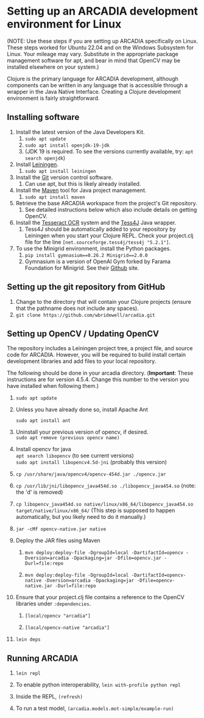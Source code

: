 
Setting up an ARCADIA development environment for Linux
=======================================================

(NOTE: Use these steps if you are setting up ARCADIA specifically on Linux. These steps worked for Ubuntu 22.04 and on the Windows Subsystem for Linux. Your mileage may vary. Substitute in the appropriate package management software for apt, and bear in mind that OpenCV may be installed elsewhere on your system.)

Clojure is the primary language for ARCADIA development, although components can be written in any language that is accessible through a wrapper in the Java Native Interface. Creating a Clojure development environment is fairly straightforward.

Installing software
-------------------

1.  Install the latest version of the Java Developers Kit.  
    1.  `sudo apt update`
    2.  `sudo apt install openjdk-19-jdk`
    3.  (JDK 19 is required. To see the versions currently available, try: `apt search openjdk`)
2.  Install [Leiningen](http://leiningen.org).
    1.  `sudo apt install leiningen`
3.  Install the [Git](http://git-scm.com) version control software.
    1.  Can use apt, but this is likely already installed.
4.  Install the [Maven](http://maven.apache.org) tool for Java project management.
    1.  `sudo apt install maven`
5.  Retrieve the base ARCADIA workspace from the project's Git repository.
    1.  See detailed instructions below which also include details on getting OpenCV.
6.  Install the [Tesseract OCR](https://code.google.com/p/tesseract-ocr/) system and the [Tess4J](http://tess4j.sourceforge.net) Java wrapper.  
    1.  Tess4J should be automatically added to your repository by Leiningen when you start your Clojure REPL. Check your project.clj file for the line `[net.sourceforge.tess4j/tess4j "5.2.1"]`.
7.  To use the Minigrid environment, install the Python packages.
    1. `pip install gymnasium==0.26.2 Minigrid==2.0.0`
    2. Gymnasium is a version of OpenAI Gym forked by Farama Foundation for Minigrid. See their [Github](https://github.com/Farama-Foundation/Minigrid) site.

Setting up the git repository from GitHub
-----------------------------

1.  Change to the directory that will contain your Clojure projects (ensure that the pathname does not include any spaces).
2.  `git clone https://github.com/wbridewell/arcadia.git`     

Setting up OpenCV / Updating OpenCV
-----------------------------------

The repository includes a Leiningen project tree, a project file, and source code for ARCADIA. However, you will be required to build install certain development libraries and add files to your local repository.

The following should be done in your arcadia directory. (**Important**: These instructions are for version 4.5.4. Change this number to the version you have installed when following them.)

1.  `sudo apt update`
    
2.  Unless you have already done so, install Apache Ant
    
    `sudo apt install ant`
    
3.  Uninstall your previous version of opencv, if desired.  
    `sudo apt remove (previous opencv name)`
4.  Install opencv for java  
    `apt search libopencv` (to see current versions)  
    `sudo apt install libopencv4.5d-jni`  (probably this version)
5.  `cp /usr/share/java/opencv4/opencv-454d.jar ./opencv.jar`
6.  `cp /usr/lib/jni/libopencv_java454d.so ./libopencv_java454.so` (note: the 'd' is removed)        
7.  `cp libopencv_java454d.so native/linux/x86_64/libopencv_java454.so target/native/linux/x86_64/` 
        (This step is supposed to happen automatically, but you likely need to do it manually.)

8.  `jar -cMf opencv-native.jar native`
    
9.  Deploy the JAR files using Maven
    1.  `mvn deploy:deploy-file -DgroupId=local -DartifactId=opencv -Dversion=arcadia -Dpackaging=jar -Dfile=opencv.jar -Durl=file:repo`
        
    2.  `mvn deploy:deploy-file -DgroupId=local -DartifactId=opencv-native -Dversion=arcadia -Dpackaging=jar -Dfile=opencv-native.jar -Durl=file:repo`
        
10.  Ensure that your project.clj file contains a reference to the OpenCV libraries under `:dependencies`.
    
        1.  `[local/opencv "arcadia"]`
            
        2.  `[local/opencv-native "arcadia"]`
        
11.  `lein deps`

Running ARCADIA
-----------------------------------

1.  `lein repl`
  1. To enable python interoperability, `lein with-profile python repl`
    
1.  Inside the REPL, `(refresh)`

1.  To run a test model, `(arcadia.models.mot-simple/example-run)`